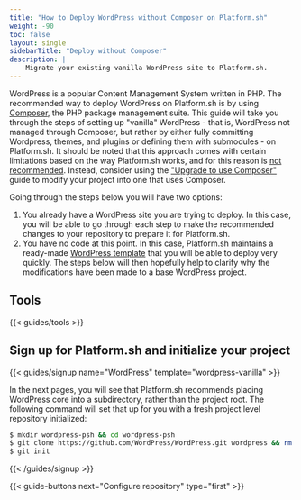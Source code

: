 ```yaml
---
title: "How to Deploy WordPress without Composer on Platform.sh"
weight: -90
toc: false
layout: single
sidebarTitle: "Deploy without Composer"
description: |
    Migrate your existing vanilla WordPress site to Platform.sh. 
---
```


WordPress is a popular Content Management System written in PHP. The recommended way to deploy WordPress on Platform.sh is by using [Composer](/guides/wordpress/deploy/_index.md), the PHP package management suite. This guide will take you through the steps of setting up "vanilla" WordPress - that is, WordPress not managed through Composer, but rather by either fully committing Wordpress, themes, and plugins or defining them with submodules - on Platform.sh. It should be noted that this approach comes with certain limitations based on the way Platform.sh works, and for this reason is [not recommended](/guides/wordpress/composer/_index.md). Instead, consider using the ["Upgrade to use Composer"](/guides/wordpress/composer/migrate.md) guide to modify your project into one that uses Composer. 

Going through the steps below you will have two options:

1. You already have a WordPress site you are trying to deploy. In this case, you will be able to go through each step to make the recommended changes to your repository to prepare it for Platform.sh.
2. You have no code at this point. In this case, Platform.sh maintains a ready-made [WordPress template](https://github.com/platformsh-templates/wordpress-vanilla) that you will be able to deploy very quickly. The steps below will then hopefully help to clarify why the modifications have been made to a base WordPress project.

## Tools

{{< guides/tools >}}

## Sign up for Platform.sh and initialize your project

{{< guides/signup name="WordPress" template="wordpress-vanilla" >}}

In the next pages, you will see that Platform.sh recommends placing WordPress core into a subdirectory, rather than the project root. The following command will set that up for you with a fresh project level repository initialized:

```bash
$ mkdir wordpress-psh && cd wordpress-psh
$ git clone https://github.com/WordPress/WordPress.git wordpress && rm -rf wordpress/.git
$ git init
```

{{< /guides/signup >}}

{{< guide-buttons next="Configure repository" type="first" >}}
